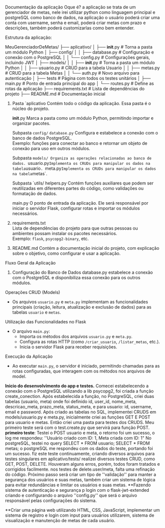 Documentação da aplicação
Oque é? a aplicação se trata de um gerenciador de metas, nele irei utilizar python como linguagem principal e postgreSQL como banco de dados, na aplicação o usuário poderá criar uma conta com username, senha e email, poderá criar metas com prazo e descrições, também poderá customizarlas como bem entender.

Estrutura da aplicação:

MeuGerenciadorDeMetas/
├── aplicativo/
│   ├── __init__.py         # Torna a pasta um módulo Python
│   ├── config/
│   │   ├── database.py     # Configuração e conexão com o PostgreSQL
│   │   └── config.py       # Configurações gerais, incluindo JWT
│   ├── models/
│   │   ├── __init__.py     # Torna a pasta um módulo Python
│   │   ├── usuario.py      # CRUD para a tabela Usuario
│   │   ├── metas.py        # CRUD para a tabela Metas
│   │   └── auth.py         # Novo arquivo para autenticação
│   ├── tests               # Página com todos os testes unitários
│   ├── main.py             # Ponto de entrada principal do app
│   └── routes.py           # Define as rotas da aplicação
├── requirements.txt        # Lista de dependências do projeto
├── README.md               # Documentação inicial

1. Pasta `aplicativo
   Contém todo o código da aplicação. Essa pasta é o núcleo do projeto.

   __init__.py
     Marca a pasta como um módulo Python, permitindo importar e organizar pacotes.

   Subpasta `config/`
    `database.py` 
       Configura e estabelece a conexão com o banco de dados PostgreSQL.  
       Exemplo: funções para conectar ao banco e retornar um objeto de conexão para uso em outros módulos.

   Subpasta `models/
     Organiza as operações relacionadas ao banco de dados.
    `usuario.py`
       Implementa os CRUDs para manipular os dados na tabela `usuario`.
    `meta.py`
       Implementa os CRUDs para manipular os dados na tabela `metas`.

    Subpasta `utils/ 
    helpers.py
       Contém funções auxiliares que podem ser reutilizadas em diferentes partes do código, como validações ou formatação de dados.

    main.py 
     O ponto de entrada da aplicação. Ele será responsável por iniciar o servidor Flask, configurar rotas e importar os módulos necessários.

2.  requirements.txt  
   Lista de dependências do projeto para que outras pessoas ou ambientes possam instalar os pacotes necessários.  
   Exemplo: `flask`, `psycopg2-binary`, etc.

3. README.md
   Contém a documentação inicial do projeto, com explicação sobre o objetivo, como configurar e usar a aplicação.

Fluxo Geral da Aplicação

1. Configuração do Banco de Dados
 database.py estabelece a conexão com o PostgreSQL e disponibiliza essa conexão para os outros módulos.

Operações CRUD (Models)
   - Os arquivos `usuario.py` e `meta.py` implementam as funcionalidades principais (criação, leitura, atualização e exclusão de dados) para as tabelas `usuario` e `metas`.

Utilização das Funcionalidades no Flask 
   - O arquivo `main.py`:
     - Importa os métodos dos arquivos `usuario.py` e `meta.py`.
     - Configura as rotas HTTP (como `/criar_usuario`, `/listar_metas`, etc.).
     - Inicia o servidor Flask para receber requisições.

Execução da Aplicação  
   - Ao executar `main.py`, o servidor é iniciado, permitindo chamadas para as rotas configuradas, que interagem com os métodos nos arquivos de model.



**Inicio do desenvolvimento do app e testes.**
 Comecei estabelecendo a conexão com o PostgreSQL utilizando a lib psycopg2, foi criada a função create_conection.
Após estabelecida a função, no PostgreSQL, criei duas tabelas (usuario, meta) onde foi definido id, user_id, nome_meta, descricao_meta, prazo_meta, status_meta, e para usuario: id, username, email e password.
Após criado as tabelas no SQL, implementei CRUDS em models/usuario.py e meta.py, inicialmente criei as funções GET E POST para usuario e metas.
Então criei uma pasta para testes dos CRUDS. Meu primeiro teste será com o test.create.py que servirá para função POST.
**primeiro teste**: Testei o POST usuario e meta, o retorno foi um sucesso, o log me respondeu: ''Usuário criado com ID: 1, Meta criada com ID: 1"
    No postgreSQL, testei no query SELECT * FROM usuario; SELECT * FROM metas;
    o postgreSQL me respondeu com os dados do teste, portando foi um sucesso.
    fiz este teste continuamente, criando diversos arquivos para testes singulares em aplicativo/tests/ realizei diversos testes CRUD, como GET, POST, DELETE.
    Houveram alguns erros, porém, todos foram tratados e corrigidos facilmente.
    nos testes de delete.user/meta, falta uma refinação do código.
Próximo passo será criar um tipo de ''validação'' para manter a segurança dos usuários e suas metas, também criar um sistema de lógica para evitar redundâncias e limitar os usuários e suas metas.
**Fazendo sistema de autenticação e segurança p login com o flask-jwt-extended
criando e configurando o arquivo ''config.py'' que será o arquivo responsável pelas configurações do sistema.

**Criar uma página web utilizando HTML, CSS, JavaScript, implementar um sistema de registro e login com input para usuários utilizarem, sistema de visualização e manutenção de metas de cada usuário.

    